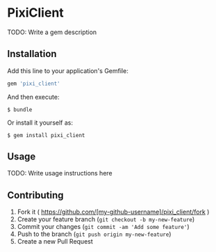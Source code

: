 # PixiClient

TODO: Write a gem description

## Installation

Add this line to your application's Gemfile:

```ruby
gem 'pixi_client'
```

And then execute:

    $ bundle

Or install it yourself as:

    $ gem install pixi_client

## Usage

TODO: Write usage instructions here

## Contributing

1. Fork it ( https://github.com/[my-github-username]/pixi_client/fork )
2. Create your feature branch (`git checkout -b my-new-feature`)
3. Commit your changes (`git commit -am 'Add some feature'`)
4. Push to the branch (`git push origin my-new-feature`)
5. Create a new Pull Request
